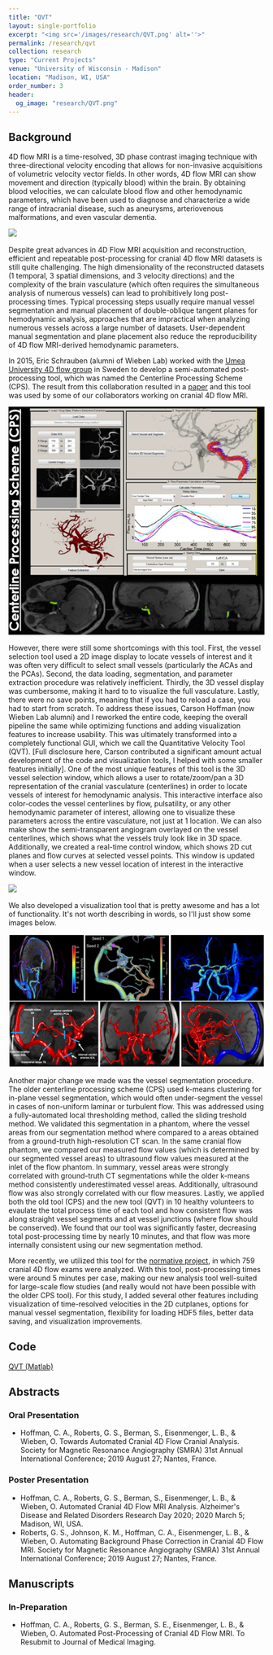 ```yaml
---
title: "QVT"
layout: single-portfolio
excerpt: "<img src='/images/research/QVT.png' alt=''>"
permalink: /research/qvt
collection: research
type: "Current Projects"
venue: "University of Wisconsin - Madison"
location: "Madison, WI, USA"
order_number: 3
header: 
  og_image: "research/QVT.png"
---
```


Background
------
4D flow MRI is a time-resolved, 3D phase contrast imaging technique with three-directional velocity encoding that allows for non-invasive acquisitions of volumetric velocity vector fields. In other words, 4D flow MRI can show movement and direction (typically blood) within the brain. By obtaining blood velocities, we can calculate blood flow and other hemodynamic parameters, which have been used to diagnose and characterize a wide range of intracranial disease, such as aneurysms, arteriovenous malformations, and even vascular dementia. 

![](/images/research/QVT_1_angio.gif)

Despite great advances in 4D Flow MRI acquisition and reconstruction, efficient and repeatable post-processing for cranial 4D flow MRI datasets is still quite challenging. The high dimensionality of the reconstructed datasets (1 temporal, 3 spatial dimensions, and 3 velocity directions) and the complexity of the brain vasculature (which often requires the simultaneous analysis of numerous vessels) can lead to prohibitively long post-processing times. Typical processing steps usually require manual vessel segmentation and manual placement of double-oblique tangent planes for hemodynamic analysis, approaches that are impractical when analyzing numerous vessels across a large number of datasets. User-dependent manual segmentation and plane placement also reduce the reproducibility of 4D flow MRI-derived hemodynamic parameters. 

In 2015, Eric Schrauben (alumni of Wieben Lab) worked with the [Umea University 4D flow group](https://www.umu.se/en/department-of-radiation-sciences/) in Sweden to develop a semi-automated post-processing tool, which was named the Centerline Processing Scheme (CPS). The result from this collaboration resulted in a [paper](https://pubmed.ncbi.nlm.nih.gov/25847621/) and this tool was used by some of our collaborators working on cranial 4D flow MRI. 

![](/images/research/QVT_2_cps.png)

However, there were still some shortcomings with this tool. First, the vessel selection tool used a 2D image display to locate vessels of interest and it was often very difficult to select small vessels (particularly the ACAs and the PCAs). Second, the data loading, segmentation, and parameter extraction procedure was relatively inefficient. Thirdly, the 3D vessel display was cumbersome, making it hard to to visualize the full vasculature. Lastly, there were no save points, meaning that if you had to reload a case, you had to start from scratch. To address these issues, Carson Hoffman (now Wieben Lab alumni) and I reworked the entire code, keeping the overall pipeline the same while optimizing functions and adding visualization features to increase usability. This was ultimately transformed into a completely functional GUI, which we call the Quantitative Velocity Tool (QVT). [Full disclosure here, Carson contributed a significant amount actual development of the code and visualization tools, I helped with some smaller features initially]. One of the most unique features of this tool is the 3D vessel selection window, which allows a user to rotate/zoom/pan a 3D representation of the cranial vasculature (centerlines) in order to locate vessels of interest for hemodynamic analysis. This interactive interface also color-codes the vessel centerlines by flow, pulsatility, or any other hemodynamic parameter of interest, allowing one to visualize these parameters across the entire vasculature, not just at 1 location. We  can also make show the semi-transparent angiogram overlayed on the vessel centerlines, which shows what the vessels truly look like in 3D space. Additionally, we created a real-time control window, which shows 2D cut planes and flow curves at selected vessel points. This window is updated when a user selects a new vessel location of interest in the interactive window. 

![](/images/research/QVT_3_qvt.gif)

We also developed a visualization tool that is pretty awesome and has a lot of functionality. It's not worth describing in words, so I'll just show some images below.

![](/images/research/QVT_4_viz.PNG)

Another major change we made was the vessel segmentation procedure. The older centerline processing scheme (CPS) used k-means clustering for in-plane vessel segmentation, which would often under-segment the vessel in cases of non-uniform laminar or turbulent flow. This was addressed using a fully-automated local thresholding method, called the sliding treshold method. We validated this segmentation in a phantom, where the vessel areas from our segmentation method where compared to a areas obtained from a ground-truth high-resolution CT scan. In the same cranial flow phantom, we compared our measured flow values (which is determined by our segmented vessel areas) to ultrasound flow values measured at the inlet of the flow phantom. In summary, vessel areas were strongly correlated with ground-truth CT segmentations while the older k-means method consistently underestimated vessel areas. Additionally, ultrasound flow was also strongly correlated with our flow measures. Lastly, we applied both the old tool (CPS) and the new tool (QVT) in 10 healthy volunteers to evaulate the total process time of each tool and how consistent flow was along straight vessel segments and at vessel junctions (where flow should be conserved). We found that our tool was significantly faster, decreasing total post-processing time by nearly 10 minutes, and that flow was more internally consistent using our new segmentation method. 

More recently, we utilized this tool for the [normative project](/research/normals), in which 759 cranial 4D flow exams were analyzed. With this tool, post-processing times were around 5 minutes per case, making our new analysis tool well-suited for large-scale flow studies (and really would not have been possible with the older CPS tool). For this study, I added several other features including visualization of time-resolved velocities in the 2D cutplanes, options for manual vessel segmentation, flexibility for loading HDF5 files, better data saving, and visualization improvements.

Code
------
[QVT (Matlab)](https://github.com/uwmri/QVT)

Abstracts
------
### Oral Presentation
* Hoffman, C. A., Roberts, G. S., Berman, S., Eisenmenger, L. B., & Wieben, O. Towards Automated Cranial 4D Flow Cranial Analysis. Society for Magnetic Resonance Angiography (SMRA) 31st Annual International Conference; 2019 August 27; Nantes, France.

### Poster Presentation
* Hoffman, C. A., Roberts, G. S., Berman, S., Eisenmenger, L. B., & Wieben, O. Automated Cranial 4D Flow MRI Analysis. Alzheimer's Disease and Related Disorders Research Day 2020; 2020 March 5; Madison, WI, USA.
* Roberts, G. S., Johnson, K. M., Hoffman, C. A., Eisenmenger, L. B., & Wieben, O. Automating Background Phase Correction in Cranial 4D Flow MRI. Society for Magnetic Resonance Angiography (SMRA) 31st Annual International Conference; 2019 August 27; Nantes, France.

Manuscripts
------
### In-Preparation
* Hoffman, C. A., Roberts, G. S., Berman, S. E., Eisenmenger, L. B., & Wieben, O. Automated Post-Processing of Cranial 4D Flow MRI. To Resubmit to Journal of Medical Imaging.